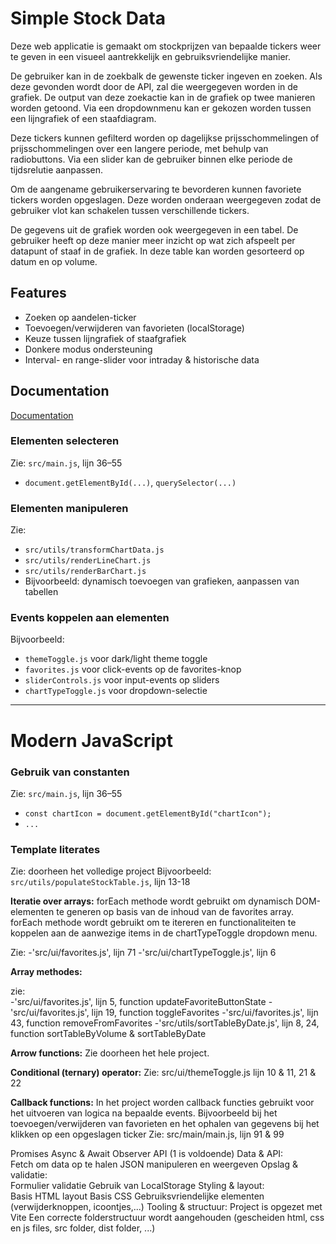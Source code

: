 # Simple Stock Data

Deze web applicatie is gemaakt om stockprijzen van bepaalde tickers weer te geven in een visueel aantrekkelijk en gebruiksvriendelijke manier.

De gebruiker kan in de zoekbalk de gewenste ticker ingeven en zoeken. Als deze gevonden wordt door de API, zal die weergegeven worden in de grafiek. De output van deze zoekactie kan in de grafiek op twee manieren worden getoond. Via een dropdownmenu kan er gekozen worden tussen een lijngrafiek of een staafdiagram.

Deze tickers kunnen gefilterd worden op dagelijkse prijsschommelingen of prijsschommelingen over een langere periode, met behulp van radiobuttons. Via een slider kan de gebruiker binnen elke periode de tijdsrelutie aanpassen.

Om de aangename gebruikerservaring te bevorderen kunnen favoriete tickers worden opgeslagen. Deze worden onderaan weergegeven zodat de gebruiker vlot kan schakelen tussen verschillende tickers.

De gegevens uit de grafiek worden ook weergegeven in een tabel. De gebruiker heeft op deze manier meer inzicht op wat zich afspeelt per datapunt of staaf in de grafiek. In deze table kan worden gesorteerd op datum en op volume.

## Features

- Zoeken op aandelen-ticker
- Toevoegen/verwijderen van favorieten (localStorage)
- Keuze tussen lijngrafiek of staafgrafiek
- Donkere modus ondersteuning
- Interval- en range-slider voor intraday & historische data

## Documentation

[Documentation](https://linktodocumentation)

### Elementen selecteren

Zie: `src/main.js`, lijn 36–55

- `document.getElementById(...)`, `querySelector(...)`

### Elementen manipuleren

Zie:

- `src/utils/transformChartData.js`
- `src/utils/renderLineChart.js`
- `src/utils/renderBarChart.js`
- Bijvoorbeeld: dynamisch toevoegen van grafieken, aanpassen van tabellen

### Events koppelen aan elementen

Bijvoorbeeld:

- `themeToggle.js` voor dark/light theme toggle
- `favorites.js` voor click-events op de favorites-knop
- `sliderControls.js` voor input-events op sliders
- `chartTypeToggle.js` voor dropdown-selectie

---

# Modern JavaScript

### Gebruik van constanten

Zie: `src/main.js`, lijn 36–55

- `const chartIcon = document.getElementById("chartIcon");`
- `...`

### Template literates

Zie: doorheen het volledige project
Bijvoorbeeld: `src/utils/populateStockTable.js`, lijn 13-18

**Iteratie over arrays:**
forEach methode wordt gebruikt om dynamisch DOM-elementen te generen op basis van de inhoud van de favorites array.
forEach methode wordt gebruikt om te itereren en functionaliteiten te koppelen aan de aanwezige items in de chartTypeToggle dropdown menu.

Zie:
-'src/ui/favorites.js', lijn 71
-'src/ui/chartTypeToggle.js', lijn 6

**Array methodes:**

zie:  
 -'src/ui/favorites.js', lijn 5, function updateFavoriteButtonState
-'src/ui/favorites.js', lijn 19, function toggleFavorites
-'src/ui/favorites.js', lijn 43, function removeFromFavorites
-'src/utils/sortTableByDate.js', lijn 8, 24, function sortTableByVolume & sortTableByDate

**Arrow functions:**
Zie doorheen het hele project.

**Conditional (ternary) operator:**
Zie: src/ui/themeToggle.js lijn 10 & 11, 21 & 22

**Callback functions:**
In het project worden callback functies gebruikt voor het uitvoeren van logica na bepaalde events.
Bijvoorbeeld bij het toevoegen/verwijderen van favorieten en het ophalen van gegevens bij het klikken op een opgeslagen ticker
Zie: src/main/main.js, lijn 91 & 99

Promises
Async & Await
Observer API (1 is voldoende)
Data & API:  
 Fetch om data op te halen
JSON manipuleren en weergeven
Opslag & validatie:  
 Formulier validatie
Gebruik van LocalStorage
Styling & layout:  
 Basis HTML layout
Basis CSS
Gebruiksvriendelijke elementen (verwijderknoppen, icoontjes,...)
Tooling & structuur:
Project is opgezet met Vite
Een correcte folderstructuur wordt aangehouden (gescheiden html, css en js files, src folder, dist folder, ...)
